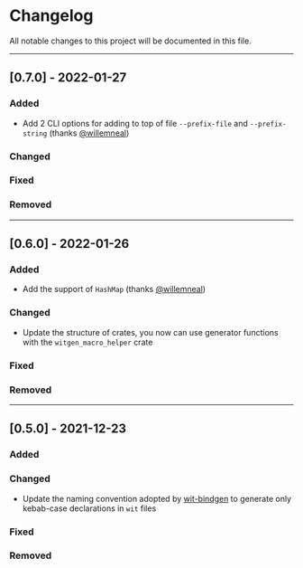 # Changelog

All notable changes to this project will be documented in this file.

---
## [0.7.0] - 2022-01-27
### Added
- Add 2 CLI options for adding to top of file `--prefix-file` and `--prefix-string` (thanks [@willemneal](https://github.com/willemneal))
### Changed
### Fixed
### Removed

---
## [0.6.0] - 2022-01-26
### Added
- Add the support of `HashMap` (thanks [@willemneal](https://github.com/willemneal))
### Changed
- Update the structure of crates, you now can use generator functions with the `witgen_macro_helper` crate
### Fixed
### Removed

---
## [0.5.0] - 2021-12-23
### Added
### Changed
- Update the naming convention adopted by [wit-bindgen](https://github.com/bytecodealliance/wit-bindgen/pull/119) to generate only kebab-case declarations in `wit` files
### Fixed
### Removed
